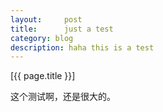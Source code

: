 ```yaml
---
layout:     post
title:      just a test
category: blog
description: haha this is a test
---
```


[{{ page.title }}]

这个测试啊，还是很大的。